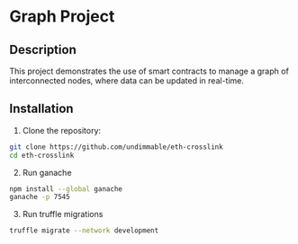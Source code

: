 # Graph Project

## Description

This project demonstrates the use of smart contracts to manage a graph of interconnected nodes, where data can be updated in real-time.

## Installation

1. Clone the repository:

```zsh
git clone https://github.com/undimmable/eth-crosslink
cd eth-crosslink
```

2. Run ganache

```zsh
npm install --global ganache
ganache -p 7545
```	

3. Run truffle migrations

```zsh
truffle migrate --network development
```

